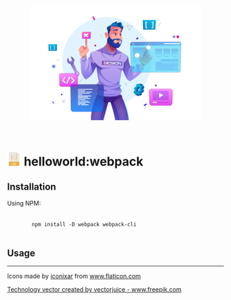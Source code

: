 <main>

  <section>
    <article>
      <p align="center"> 
        <img alt="Tech" src="docs/assets/img/tech.jpg" src="tech.jpg" title="Tech" width="400" />      
      </p>
    </article>
  </section>

  <br />

  <h1>
    <img src="docs/assets/img/javascript.png" alt="Javascript" title="Javascript" /> helloworld:webpack 
  </h1>
  
  <section>
    <article>
      <h2>Installation</h2> 
      <p>Using NPM:</p>
      <div></div>
      <code>
        npm install -D webpack webpack-cli 
      </code>
    </article>
  </section>

  <section>
    <article>
      <h2>Usage</h2>
    </article>
  </section>

  <hr />

  <section>
    <article>
      <p>
        Icons made by <a href="https://www.flaticon.com/authors/iconixar" title="iconixar">iconixar</a> from <a href="https://www.flaticon.com/" title="Flaticon">www.flaticon.com</a>
      </p>
      <p>
        <a href='https://www.freepik.com/vectors/technology'>Technology vector created by vectorjuice - www.freepik.com</a>
      </p>
    </article>
  </section>

</main>
